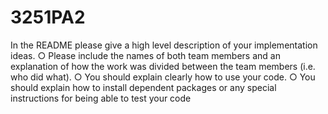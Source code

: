 # 3251PA2
 
 In the README please give a high level description of your implementation ideas.
○ Please include the names of both team members and an explanation of how the work was divided between the team members (i.e. who did what).
○ You should explain clearly how to use your code.
○ You should explain how to install dependent packages or any special instructions
for being able to test your code

